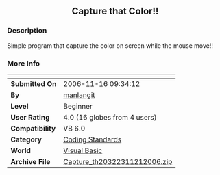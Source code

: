 ﻿<div align="center">

## Capture that Color\!\!


</div>

### Description

Simple program that capture the color on screen while the mouse move!!
 
### More Info
 


<span>             |<span>
---                |---
**Submitted On**   |2006-11-16 09:34:12
**By**             |[manlangit](https://github.com/Planet-Source-Code/PSCIndex/blob/master/ByAuthor/manlangit.md)
**Level**          |Beginner
**User Rating**    |4.0 (16 globes from 4 users)
**Compatibility**  |VB 6\.0
**Category**       |[Coding Standards](https://github.com/Planet-Source-Code/PSCIndex/blob/master/ByCategory/coding-standards__1-43.md)
**World**          |[Visual Basic](https://github.com/Planet-Source-Code/PSCIndex/blob/master/ByWorld/visual-basic.md)
**Archive File**   |[Capture\_th20322311212006\.zip](https://github.com/Planet-Source-Code/manlangit-capture-that-color__1-67147/archive/master.zip)








